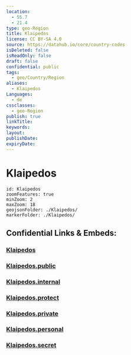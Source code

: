 ```yaml
---
location:
  - 55.7
  - 21.4
type: geo-Region
title: Klaipedos
license: CC BY-SA 4.0
source: https://datahub.io/core/country-codes
isDeleted: false
isReadOnly: false
draft: false
confidential: public
tags:
  - geo/Country/Region
aliases:
  - Klaipedos
Languages:
  - de
cssclasses:
  - geo-Region
publish: true
linkTitle:
keywords:
layout:
publishDate:
expiryDate:
---
```


# Klaipedos

```leaflet
id: Klaipedos
zoomFeatures: true 
minZoom: 2 
maxZoom: 18
geojsonFolder: ./Klaipedos/
markerFolder: ./Klaipedos/
```


## Confidential Links & Embeds: 

### [Klaipedos](/_Standards/Earth/Continent/Europe/Europe~North/Lithuania/Counties~Lithuania/Klaipedos.md) 

### [Klaipedos.public](/_public/Earth/Continent/Europe/Europe~North/Lithuania/Counties~Lithuania/Klaipedos.public.md) 

### [Klaipedos.internal](/_internal/Earth/Continent/Europe/Europe~North/Lithuania/Counties~Lithuania/Klaipedos.internal.md) 

### [Klaipedos.protect](/_protect/Earth/Continent/Europe/Europe~North/Lithuania/Counties~Lithuania/Klaipedos.protect.md) 

### [Klaipedos.private](/_private/Earth/Continent/Europe/Europe~North/Lithuania/Counties~Lithuania/Klaipedos.private.md) 

### [Klaipedos.personal](/_personal/Earth/Continent/Europe/Europe~North/Lithuania/Counties~Lithuania/Klaipedos.personal.md) 

### [Klaipedos.secret](/_secret/Earth/Continent/Europe/Europe~North/Lithuania/Counties~Lithuania/Klaipedos.secret.md)

